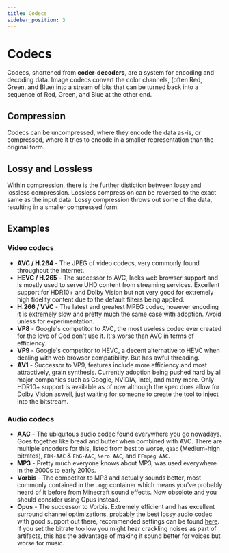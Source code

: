 ```yaml
---
title: Codecs
sidebar_position: 3
---
```


# Codecs
Codecs, shortened from **coder-decoders**, are a system for encoding and decoding data. Image codecs convert the color channels, (often Red, Green, and Blue) into a stream of bits that can be turned back into a sequence of Red, Green, and Blue at the other end.

## Compression
Codecs can be uncompressed, where they encode the data as-is, or compressed, where it tries to encode in a smaller representation than the original form.

## Lossy and Lossless
Within compression, there is the further distiction between lossy and lossless compression. Lossless compression can be reversed to the exact same as the input data. Lossy compression throws out some of the data, resulting in a smaller compressed form.

## Examples
### Video codecs
- **AVC / H.264** - The JPEG of video codecs, very commonly found throughout the internet.
- **HEVC / H.265** - The successor to AVC, lacks web browser support and is mostly used to serve UHD content from streaming services. Excellent support for HDR10+ and Dolby Vision but not very good for extremely high fidelity content due to the default filters being applied.
- **H.266 / VVC** - The latest and greatest MPEG codec, however encoding it is extremely slow and pretty much the same case with adoption. Avoid unless for experimentation.
- **VP8** - Google's competitor to AVC, the most useless codec ever created for the love of God don't use it. It's worse than AVC in terms of efficiency.
- **VP9** - Google's competitor to HEVC, a decent alternative to HEVC when dealing with web browser compatibility. But has awful threading.
- **AV1** - Successor to VP9, features include more efficiency and most attractively, grain synthesis. Currently adoption being pushed hard by all major companies such as Google, NVIDIA, Intel, and many more. Only HDR10+ support is available as of now although the spec does allow for Dolby Vision aswell, just waiting for someone to create the tool to inject into the bitstream.

### Audio codecs
- **AAC** - The ubiquitous audio codec found everywhere you go nowadays. Goes together like bread and butter when combined with AVC. There are multiple encoders for this, listed from best to worse, ``qaac`` (Medium-high bitrates), ``FDK-AAC`` & ``FhG-AAC``, ``Nero AAC``, and ``FFmpeg AAC``.
- **MP3** - Pretty much everyone knows about MP3, was used everywhere in the 2000s to early 2010s.
- **Vorbis** - The competitor to MP3 and actually sounds better, most commonly contained in the ``.ogg`` container which means you've probably heard of it before from Minecraft sound effects. Now obsolote and you should consider using Opus instead.
- **Opus** - The successor to Vorbis. Extremely efficient and has excellent surround channel optimizations, probably the best lossy audio codec with good support out there, recommended settings can be found [here](https://wiki.xiph.org/Opus_Recommended_Settings). If you set the bitrate too low you might hear crackling noises as part of artifacts, this has the advantage of making it sound better for voices but worse for music.